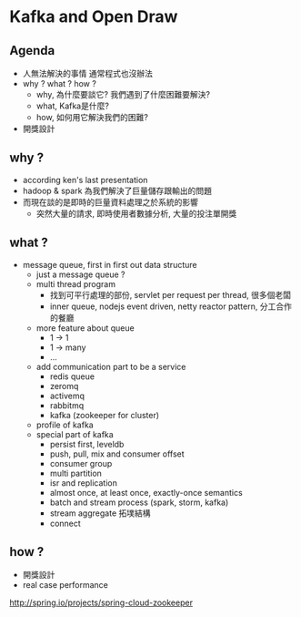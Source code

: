 # Kafka and Open Draw

## Agenda
* 人無法解決的事情 通常程式也沒辦法
* why ? what ? how ?
  * why, 為什麼要談它? 我們遇到了什麼困難要解決?
  * what, Kafka是什麼?
  * how, 如何用它解決我們的困難?
* 開獎設計

## why ?
* according ken's last presentation
* hadoop & spark 為我們解決了巨量儲存跟輸出的問題
* 而現在談的是即時的巨量資料處理之於系統的影響
  * 突然大量的請求, 即時使用者數據分析, 大量的投注單開獎

## what ?
* message queue, first in first out data structure
  * just a message queue ?
  * multi thread program
    * 找到可平行處理的部份, servlet per request per thread, 很多個老闆
    * inner queue, nodejs event driven, netty reactor pattern, 分工合作的餐廳
  * more feature about queue
    * 1 -> 1
    * 1 -> many
    * ...
  * add communication part to be a service
    * redis queue
    * zeromq
    * activemq
    * rabbitmq
    * kafka (zookeeper for cluster)
  * profile of kafka
  * special part of kafka
    * persist first, leveldb
    * push, pull, mix and consumer offset
    * consumer group
    * multi partition
    * isr and replication
    * almost once, at least once, exactly-once semantics
    * batch and stream process (spark, storm, kafka)
    * stream aggregate 拓墣結構
    * connect

## how ?
* 開獎設計
* real case performance

http://spring.io/projects/spring-cloud-zookeeper
